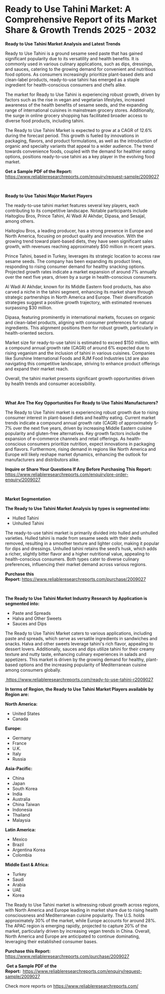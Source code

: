 <p><h1>Ready to Use Tahini Market: A Comprehensive Report of its Market Share & Growth Trends 2025 - 2032</h1></p><p><strong>Ready to Use Tahini Market Analysis and Latest Trends</strong></p>
<p><p>Ready to Use Tahini is a ground sesame seed paste that has gained significant popularity due to its versatility and health benefits. It is commonly used in various culinary applications, such as dips, dressings, and sauces, catering to the growing demand for convenient and nutritious food options. As consumers increasingly prioritize plant-based diets and clean-label products, ready-to-use tahini has emerged as a staple ingredient for health-conscious consumers and chefs alike.</p><p>The market for Ready to Use Tahini is experiencing robust growth, driven by factors such as the rise in vegan and vegetarian lifestyles, increased awareness of the health benefits of sesame seeds, and the expanding range of international cuisines in mainstream grocery stores. Additionally, the surge in online grocery shopping has facilitated broader access to diverse food products, including tahini. </p><p>The Ready to Use Tahini Market is expected to grow at a CAGR of 12.6% during the forecast period. This growth is fueled by innovations in packaging, flavors, and product formulations, as well as the introduction of organic and specialty variants that appeal to a wider audience. The trend towards convenience foods, coupled with the demand for healthier eating options, positions ready-to-use tahini as a key player in the evolving food market.</p></p>
<p><strong>Get a Sample PDF of the Report:&nbsp;</strong> <a href="https://www.reliableresearchreports.com/enquiry/request-sample/2009027?utm_campaign=2230&utm_medium=2&utm_source=Github&utm_content=ia&utm_term=08042025&utm_id=ready-to-use-tahini">https://www.reliableresearchreports.com/enquiry/request-sample/2009027</a></p>
<p>&nbsp;</p>
<p><strong>Ready to Use Tahini Major Market Players</strong></p>
<p><p>The ready-to-use tahini market features several key players, each contributing to its competitive landscape. Notable participants include Haitoglou Bros, Prince Tahini, Al Wadi Al Akhdar, Dipasa, and Sesajal, among others. </p><p>Haitoglou Bros, a leading producer, has a strong presence in Europe and North America, focusing on product quality and innovation. With the growing trend toward plant-based diets, they have seen significant sales growth, with revenues reaching approximately $50 million in recent years.</p><p>Prince Tahini, based in Turkey, leverages its strategic location to access raw sesame seeds. The company has been expanding its product lines, responding to rising consumer demand for healthy snacking options. Projected growth rates indicate a market expansion of around 7% annually over the next five years, driven by a surge in health-conscious consumers.</p><p>Al Wadi Al Akhdar, known for its Middle Eastern food products, has also carved a niche in the tahini segment, enhancing its market share through strategic partnerships in North America and Europe. Their diversification strategies suggest a positive growth trajectory, with estimated revenues surpassing $30 million.</p><p>Dipasa, featuring prominently in international markets, focuses on organic and clean-label products, aligning with consumer preferences for natural ingredients. This alignment positions them for robust growth, particularly in health-oriented sectors.</p><p>Market size for ready-to-use tahini is estimated to exceed $150 million, with a compound annual growth rate (CAGR) of around 6% expected due to rising veganism and the inclusion of tahini in various cuisines. Companies like Sunshine International Foods and RJM Food Industries Ltd are also navigating this competitive landscape, striving to enhance product offerings and expand their market reach.</p><p>Overall, the tahini market presents significant growth opportunities driven by health trends and consumer accessibility.</p></p>
<p>&nbsp;</p>
<p><strong>What Are The Key Opportunities For Ready to Use Tahini Manufacturers?</strong></p>
<p><p>The Ready to Use Tahini market is experiencing robust growth due to rising consumer interest in plant-based diets and healthy eating. Current market trends indicate a compound annual growth rate (CAGR) of approximately 5-7% over the next five years, driven by increasing Middle Eastern cuisine popularity and gluten-free alternatives. Key growth factors include the expansion of e-commerce channels and retail offerings. As health-conscious consumers prioritize nutrition, expect innovations in packaging and flavors. Furthermore, rising demand in regions like North America and Europe will likely reshape market dynamics, enhancing the outlook for manufacturers and distributors alike.</p></p>
<p><strong>Inquire or Share Your Questions If Any Before Purchasing This Report:</strong> <a href="https://www.reliableresearchreports.com/enquiry/pre-order-enquiry/2009027?utm_campaign=2230&utm_medium=2&utm_source=Github&utm_content=ia&utm_term=08042025&utm_id=ready-to-use-tahini">https://www.reliableresearchreports.com/enquiry/pre-order-enquiry/2009027</a></p>
<p>&nbsp;</p>
<p><strong>Market Segmentation</strong></p>
<p><strong>The Ready to Use Tahini Market Analysis by types is segmented into:</strong></p>
<p><ul><li>Hulled Tahini</li><li>Unhulled Tahini</li></ul></p>
<p><p>The ready-to-use tahini market is primarily divided into hulled and unhulled varieties. Hulled tahini is made from sesame seeds with their shells removed, resulting in a smoother texture and lighter color, making it popular for dips and dressings. Unhulled tahini retains the seed’s husk, which adds a richer, slightly bitter flavor and a higher nutritional value, appealing to health-conscious consumers. Both types cater to diverse culinary preferences, influencing their market demand across various regions.</p></p>
<p><strong>Purchase this Report:&nbsp;</strong><a href="https://www.reliableresearchreports.com/purchase/2009027?utm_campaign=2230&utm_medium=2&utm_source=Github&utm_content=ia&utm_term=08042025&utm_id=ready-to-use-tahini">https://www.reliableresearchreports.com/purchase/2009027</a></p>
<p>&nbsp;</p>
<p><strong>The Ready to Use Tahini Market Industry Research by Application is segmented into:</strong></p>
<p><ul><li>Paste and Spreads</li><li>Halva and Other Sweets</li><li>Sauces and Dips</li></ul></p>
<p><p>The Ready to Use Tahini Market caters to various applications, including paste and spreads, which serve as versatile ingredients in sandwiches and snacks. Halva and other sweets leverage tahini's rich flavor, appealing to dessert lovers. Additionally, sauces and dips utilize tahini for their creamy texture and nutty taste, enhancing culinary experiences in salads and appetizers. This market is driven by the growing demand for healthy, plant-based options and the increasing popularity of Mediterranean cuisine among consumers globally.</p></p>
<p><a href="https://www.reliableresearchreports.com/ready-to-use-tahini-r2009027?utm_campaign=2230&utm_medium=2&utm_source=Github&utm_content=ia&utm_term=08042025&utm_id=ready-to-use-tahini">&nbsp;https://www.reliableresearchreports.com/ready-to-use-tahini-r2009027</a></p>
<p><strong>In terms of Region, the Ready to Use Tahini Market Players available by Region are:</strong></p>
<p>
    <p> <strong> North America: </strong>
        <ul>
            <li>United States</li>
            <li>Canada</li>
        </ul>
        </p> 
    <p> <strong> Europe: </strong>
        <ul>
            <li>Germany</li>
            <li>France</li>
            <li>U.K.</li>
            <li>Italy</li>
            <li>Russia</li>
        </ul>
        </p> 
    <p> <strong> Asia-Pacific: </strong>
        <ul>
            <li>China</li>
            <li>Japan</li>
            <li>South Korea</li>
            <li>India</li>
            <li>Australia</li>
            <li>China Taiwan</li>
            <li>Indonesia</li>
            <li>Thailand</li>
            <li>Malaysia</li>
        </ul>
        </p> 
    <p> <strong> Latin America: </strong>
        <ul>
            <li>Mexico</li>
            <li>Brazil</li>
            <li>Argentina Korea</li>
            <li>Colombia</li>
        </ul>
        </p> 
    <p> <strong> Middle East & Africa: </strong>
        <ul>
            <li>Turkey</li>
            <li>Saudi</li>
            <li>Arabia</li>
            <li>UAE</li>
            <li>Korea</li>
        </ul>
    </p>
    </p>
<p><p>The Ready to Use Tahini market is witnessing robust growth across regions, with North America and Europe leading in market share due to rising health consciousness and Mediterranean cuisine popularity. The U.S. holds approximately 30% of the market, while Europe accounts for around 28%. The APAC region is emerging rapidly, projected to capture 20% of the market, particularly driven by increasing vegan trends in China. Overall, North America and Europe are anticipated to continue dominating, leveraging their established consumer bases.</p></p>
<p><strong>Purchase this Report: </strong><a href="https://www.reliableresearchreports.com/purchase/2009027?utm_campaign=2230&utm_medium=2&utm_source=Github&utm_content=ia&utm_term=08042025&utm_id=ready-to-use-tahini">https://www.reliableresearchreports.com/purchase/2009027</a></p>
<p>&nbsp;<strong>Get a Sample PDF of the Report:&nbsp;&nbsp;</strong><a href="https://www.reliableresearchreports.com/enquiry/request-sample/2009027?utm_campaign=2230&utm_medium=2&utm_source=Github&utm_content=ia&utm_term=08042025&utm_id=ready-to-use-tahini">https://www.reliableresearchreports.com/enquiry/request-sample/2009027</a></p>
<p><strong></strong></p>
<p>Check more reports on <a href="https://www.reliableresearchreports.com/?utm_campaign=2230&utm_medium=2&utm_source=Github&utm_content=ia&utm_term=08042025&utm_id=ready-to-use-tahini">https://www.reliableresearchreports.com/</a></p>